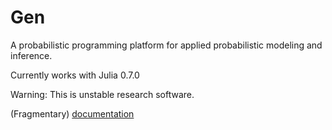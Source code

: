 # Gen

A probabilistic programming platform for applied probabilistic modeling and inference.

Currently works with Julia 0.7.0

Warning: This is unstable research software.

(Fragmentary) [documentation](https://probcomp-1.csail.mit.edu/gen)
